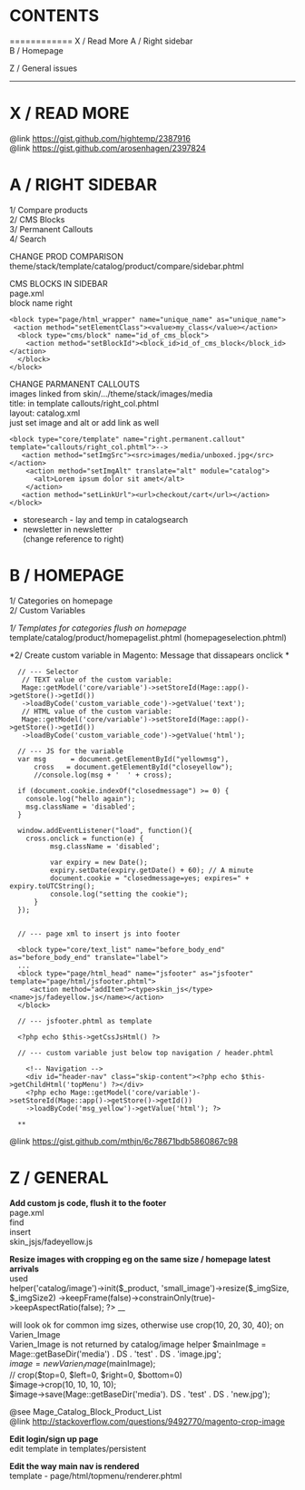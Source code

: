 **CONTENTS**
============
============
X / Read More
A / Right sidebar  
B / Homepage  

Z / General issues  


  ***


X / READ MORE  
=============  
@link https://gist.github.com/hightemp/2387916  
@link https://gist.github.com/arosenhagen/2397824  




A / RIGHT SIDEBAR  
=================  

1/ Compare products  
2/ CMS Blocks  
3/ Permanent Callouts  
4/ Search  

CHANGE PROD COMPARISON  
theme/stack/template/catalog/product/compare/sidebar.phtml

CMS BLOCKS IN SIDEBAR  
page.xml  
block name right  

    <block type="page/html_wrapper" name="unique_name" as="unique_name">  
     <action method="setElementClass"><value>my_class</value></action>  
      <block type="cms/block" name="id_of_cms_block">  
        <action method="setBlockId"><block_id>id_of_cms_block</block_id></action>  
      </block>  
    </block>  

CHANGE PARMANENT CALLOUTS  
images linked from skin/.../theme/stack/images/media  
title: in template callouts/right_col.phtml  
layout: catalog.xml  
just set image and alt or add link as well  

    <block type="core/template" name="right.permanent.callout" template="callouts/right_col.phtml">-->
       <action method="setImgSrc"><src>images/media/unboxed.jpg</src></action>
        <action method="setImgAlt" translate="alt" module="catalog">
          <alt>Lorem ipsum dolor sit amet</alt>
        </action>
       <action method="setLinkUrl"><url>checkout/cart</url></action>
    </block>

+ storesearch - lay and temp in catalogsearch  
+ newsletter in newsletter  
(change reference to right)  


B / HOMEPAGE  
============  

1/ Categories on homepage  
2/ Custom Variables  

*1/ Templates for categories flush on homepage*  
template/catalog/product/homepagelist.phtml  (homepageselection.phtml)  

*2/ Create custom variable in Magento: Message that dissapears onclick *  

      // --- Selector
       // TEXT value of the custom variable:
       Mage::getModel('core/variable')->setStoreId(Mage::app()->getStore()->getId())
       ->loadByCode('custom_variable_code')->getValue('text');
       // HTML value of the custom variable:
       Mage::getModel('core/variable')->setStoreId(Mage::app()->getStore()->getId())
       ->loadByCode('custom_variable_code')->getValue('html');

      // --- JS for the variable
      var msg      = document.getElementById("yellowmsg"),
          cross   = document.getElementById("closeyellow");
          //console.log(msg + '  ' + cross);

      if (document.cookie.indexOf("closedmessage") >= 0) {
        console.log("hello again");
        msg.className = 'disabled';
      }

      window.addEventListener("load", function(){
        cross.onclick = function(e) {
              msg.className = 'disabled';

              var expiry = new Date();
              expiry.setDate(expiry.getDate() + 60); // A minute
              document.cookie = "closedmessage=yes; expires=" + expiry.toUTCString();
              console.log("setting the cookie");
          }
      });


      // --- page xml to insert js into footer

      <block type="core/text_list" name="before_body_end" as="before_body_end" translate="label">
      ...
      <block type="page/html_head" name="jsfooter" as="jsfooter" template="page/html/jsfooter.phtml">
         <action method="addItem"><type>skin_js</type><name>js/fadeyellow.js</name></action>
      </block>

      // --- jsfooter.phtml as template

      <?php echo $this->getCssJsHtml() ?>

      // --- custom variable just below top navigation / header.phtml

        <!-- Navigation -->
        <div id="header-nav" class="skip-content"><?php echo $this->getChildHtml('topMenu') ?></div>
        <?php echo Mage::getModel('core/variable')->setStoreId(Mage::app()->getStore()->getId())
        ->loadByCode('msg_yellow')->getValue('html'); ?>

      **
@link https://gist.github.com/mthjn/6c78671bdb5860867c98  

Z /  GENERAL  
============  

**Add custom js code, flush it to the footer**  
  page.xml  
  find
    <block type="core/text_list" name="before_body_end" as="before_body_end" translate="label">  
  insert
    <block type="page/html_head" name="jsfooter" as="jsfooter" template="page/html/jsfooter.phtml">  
      <action method="addItem"><type>skin_js</type><name>js/fadeyellow.js</name></action>  
    </block>  

**Resize images with cropping eg on the same size / homepage latest arrivals**  
used  
     <?php echo $this->helper('catalog/image')->init($_product, 'small_image')->resize($_imgSize, $_imgSize2)
    ->keepFrame(false)->constrainOnly(true)->keepAspectRatio(false); ?> __

will look ok for common img sizes, otherwise use crop(10, 20, 30, 40); on Varien_Image  
Varien_Image is not returned by catalog/image helper
    $mainImage = Mage::getBaseDir('media') . DS . 'test' . DS . 'image.jpg';  
    $image = new Varien_Image($mainImage);  
    // crop($top=0, $left=0, $right=0, $bottom=0)  
    $image->crop(10, 10, 10, 10);  
    $image->save(Mage::getBaseDir('media'). DS . 'test' . DS . 'new.jpg');  

@see Mage_Catalog_Block_Product_List  
@link http://stackoverflow.com/questions/9492770/magento-crop-image  

**Edit login/sign up page**  
edit template in  templates/persistent  


**Edit the way main nav is rendered**  
template -  page/html/topmenu/renderer.phtml  
